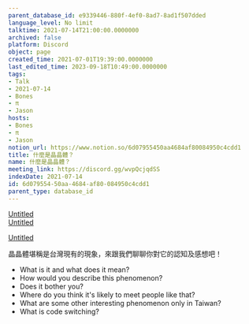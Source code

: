 ```yaml
---
parent_database_id: e9339446-880f-4ef0-8ad7-8ad1f507dded
language_level: No limit
talktime: 2021-07-14T21:00:00.0000000
archived: false
platform: Discord
object: page
created_time: 2021-07-01T19:39:00.0000000
last_edited_time: 2023-09-18T10:49:00.0000000
tags:
- Talk
- 2021-07-14
- Bones
- π
- Jason
hosts:
- Bones
- π
- Jason
notion_url: https://www.notion.so/6d07955450aa4684af80084950c4cdd1
title: 什麼是晶晶體？
name: 什麼是晶晶體？
meeting_link: https://discord.gg/wvpQcjqdSS
indexDate: 2021-07-14
id: 6d079554-50aa-4684-af80-084950c4cdd1
parent_type: database_id
---
```



[Untitled](https://www.notion.so/60226399bd024bf4bf588586f8013a21)   
[Untitled](https://www.notion.so/cb083fc4f0b7459aa5afe1900ef25a1f)   

[Untitled](https://www.notion.so/482e61b02b9c4456b2b4fe86bb7544c6)   




晶晶體堪稱是台灣現有的現象，來跟我們聊聊你對它的認知及感想吧！

   - What is it and what does it mean?
   - How would you describe this phenomenon?
   - Does it bother you?
   - Where do you think it's likely to meet people like that?
   - What are some other interesting phenomenon only in Taiwan?
   - What is code switching?



